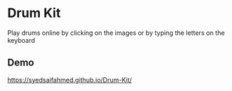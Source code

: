 # Drum Kit

Play drums online by clicking on the images or by typing the letters on the keyboard  

## Demo

https://syedsaifahmed.github.io/Drum-Kit/
